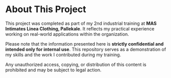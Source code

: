 # About This Project

This project was completed as part of my 2nd industrial training at **MAS Intimates Linea Clothing, Pallekale**. It reflects my practical experience working on real-world applications within the organization.

Please note that the information presented here is **strictly confidential and intended only for internal use**. This repository serves as a demonstration of my skills and the work I contributed during my training.

Any unauthorized access, copying, or distribution of this content is prohibited and may be subject to legal action.

